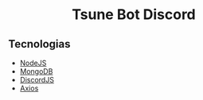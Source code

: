 <h1 align="center">
Tsune Bot Discord
</h1>

## Tecnologias
- [NodeJS](https://nodejs.dev/)
- [MongoDB](https://www.mongodb.com/)
- [DiscordJS](https://discord.js.org/#/)
- [Axios](https://axios-http.com/docs/intro)

